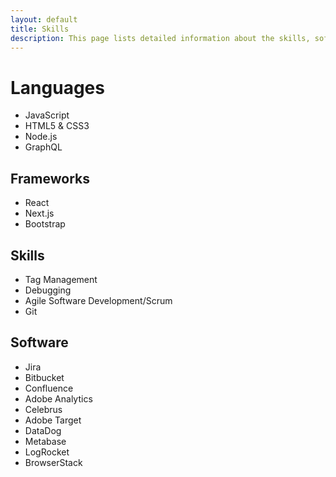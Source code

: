 ```yaml
---
layout: default
title: Skills
description: This page lists detailed information about the skills, softwares, and programming languages Christopher Capps knows and utilizes.
---
```


# Languages 
* JavaScript
* HTML5 & CSS3
* Node.js
* GraphQL

## Frameworks
* React
* Next.js
* Bootstrap

## Skills
* Tag Management
* Debugging
* Agile Software Development/Scrum
* Git

## Software
* Jira
* Bitbucket
* Confluence
* Adobe Analytics
* Celebrus
* Adobe Target
* DataDog
* Metabase
* LogRocket
* BrowserStack